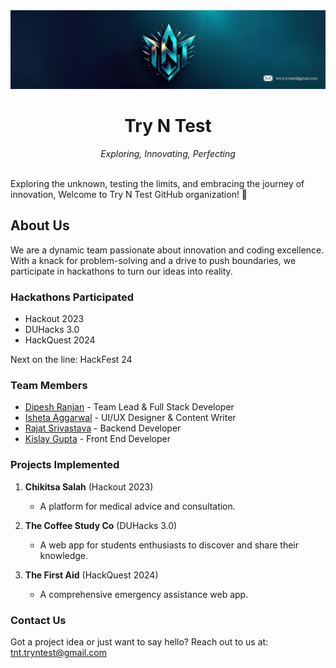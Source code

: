 
<div align="center">
  
  <img src="https://github.com/Try-N-Test/.github/blob/main/TNT%20Banner.png?raw=true" alt="Team Try and Test">
  
  <h1 align="center">Try N Test</h1>
  <i>Exploring, Innovating, Perfecting</i><br>
    <br>
</div>

Exploring the unknown, testing the limits, and embracing the journey of innovation, Welcome to Try N Test GitHub organization! 🚀

## About Us

We are a dynamic team passionate about innovation and coding excellence. With a knack for problem-solving and a drive to push boundaries, we participate in hackathons to turn our ideas into reality.

### Hackathons Participated

- Hackout 2023
- DUHacks 3.0
- HackQuest 2024

Next on the line: HackFest 24

### Team Members

- [Dipesh Ranjan](https://github.com/dipesh2508) - Team Lead & Full Stack Developer
- [Isheta Aggarwal](https://github.com/Isheta20) - UI/UX Designer & Content Writer
- [Rajat Srivastava](https://github.com/Rajat4279) - Backend Developer
- [Kislay Gupta](https://github.com/kislay-gupta) - Front End Developer

### Projects Implemented

1. **Chikitsa Salah** (Hackout 2023)
   - A platform for medical advice and consultation.
   
2. **The Coffee Study Co** (DUHacks 3.0)
   - A web app for students enthusiasts to discover and share their knowledge.
   
3. **The First Aid** (HackQuest 2024)
   - A comprehensive emergency assistance web app.

### Contact Us

Got a project idea or just want to say hello? Reach out to us at: [tnt.tryntest@gmail.com](mailto:tnt.tryntest@gmail.com)

